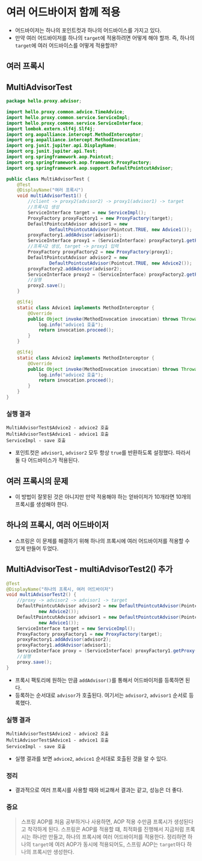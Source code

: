 # 여러 어드바이저 함께 적용
- 어드바이저는 하나의 포인트컷과 하나의 어드바이스를 가지고 있다.
- 만약 여러 어드바이저를 하나의 `target`에 적용하려면 어떻게 해야 할까. 즉, 하나의 `target`에
여러 어드바이스를 어떻게 적용할까?
  
## 여러 프록시
## MultiAdvisorTest
```java
package hello.proxy.advisor;

import hello.proxy.common.advice.TimeAdvice;
import hello.proxy.common.service.ServiceImpl;
import hello.proxy.common.service.ServiceInterface;
import lombok.extern.slf4j.Slf4j;
import org.aopalliance.intercept.MethodInterceptor;
import org.aopalliance.intercept.MethodInvocation;
import org.junit.jupiter.api.DisplayName;
import org.junit.jupiter.api.Test;
import org.springframework.aop.Pointcut;
import org.springframework.aop.framework.ProxyFactory;
import org.springframework.aop.support.DefaultPointcutAdvisor;

public class MultiAdvisorTest {
    @Test
    @DisplayName("여러 프록시")
    void multiAdvisorTest1() {
        //client -> proxy2(advisor2) -> proxy1(advisor1) -> target
        //프록시1 생성
        ServiceInterface target = new ServiceImpl();
        ProxyFactory proxyFactory1 = new ProxyFactory(target);
        DefaultPointcutAdvisor advisor1 = new
                DefaultPointcutAdvisor(Pointcut.TRUE, new Advice1());
        proxyFactory1.addAdvisor(advisor1);
        ServiceInterface proxy1 = (ServiceInterface) proxyFactory1.getProxy();
        //프록시2 생성, target -> proxy1 입력
        ProxyFactory proxyFactory2 = new ProxyFactory(proxy1);
        DefaultPointcutAdvisor advisor2 = new
                DefaultPointcutAdvisor(Pointcut.TRUE, new Advice2());
        proxyFactory2.addAdvisor(advisor2);
        ServiceInterface proxy2 = (ServiceInterface) proxyFactory2.getProxy();
        //실행
        proxy2.save();
    }

    @Slf4j
    static class Advice1 implements MethodInterceptor {
        @Override
        public Object invoke(MethodInvocation invocation) throws Throwable {
            log.info("advice1 호출");
            return invocation.proceed();
        }
    }

    @Slf4j
    static class Advice2 implements MethodInterceptor {
        @Override
        public Object invoke(MethodInvocation invocation) throws Throwable {
            log.info("advice2 호출");
            return invocation.proceed();
        }
    }
}
```
### 실행 결과
```text
MultiAdvisorTest$Advice2 - advice2 호출
MultiAdvisorTest$Advice1 - advice1 호출
ServiceImpl - save 호출
```
- 포인트컷은 `advisor1`, `advisor2` 모두 항상 `true`를 반환하도록 설정했다. 따라서
둘 다 어드바이스가 적용된다.

## 여러 프록시의 문제
- 이 방법이 잘못된 것은 아니지만 만약 적용해야 하는 얻바이저가 10개라면 10개의 프록시를 생성해야 한다.

## 하나의 프록시, 여러 어드바이저
- 스프링은 이 문제를 해결하기 위해 하나의 프록시에 여러 어드바이저를 적용할 수 있게 만들어 두었다.

## MultiAdvisorTest - multiAdvisorTest2() 추가
```java
@Test
@DisplayName("하나의 프록시, 여러 어드바이저")
void multiAdvisorTest2() {
    //proxy -> advisor2 -> advisor1 -> target
    DefaultPointcutAdvisor advisor2 = new DefaultPointcutAdvisor(Pointcut.TRUE,
            new Advice2());
    DefaultPointcutAdvisor advisor1 = new DefaultPointcutAdvisor(Pointcut.TRUE,
            new Advice1());
    ServiceInterface target = new ServiceImpl();
    ProxyFactory proxyFactory1 = new ProxyFactory(target);
    proxyFactory1.addAdvisor(advisor2);
    proxyFactory1.addAdvisor(advisor1);
    ServiceInterface proxy = (ServiceInterface) proxyFactory1.getProxy();
    //실행
    proxy.save();
}
```
- 프록시 팩토리에 원하는 만큼 `addAdvisor()`를 통해서 어드바이저를 등록하면 된다.
- 등록하는 순서대로 `advisor`가 호출된다. 여기서는 `advisor2`, `advisor1` 순서로 등록했다.

### 실행 결과
```text
MultiAdvisorTest$Advice2 - advice2 호출
MultiAdvisorTest$Advice1 - advice1 호출
ServiceImpl - save 호출
```
- 실행 결과를 보면 `advice2`, `advice1` 순서대로 호출된 것을 알 수 있다.

### 정리
- 결과적으로 여러 프록시를 사용할 때와 비교해서 결과는 같고, 성능은 더 좋다.

### 중요
> 스프링 AOP를 처음 공부하거나 사용하면, AOP 적용 수만큼 프록시가 생성된다고 착각하게 된다.
> 스프링은 AOP를 적용할 떄, 최적화를 진행해서 지금처럼 프록시는 하나만 만들고, 하나의 프록시에 여러
> 어드바이저를 적용한다.
> 정리하면 하나의 `target`에 여러 AOP가 동시에 적용되어도, 스프링 AOP는 `target`마다
> 하나의 프록시만 생성한다.

